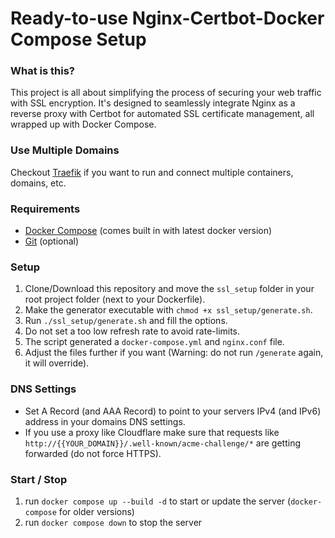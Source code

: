 # Ready-to-use Nginx-Certbot-Docker Compose Setup

### What is this?
This project is all about simplifying the process of securing your web traffic with SSL encryption.
It's designed to seamlessly integrate Nginx as a reverse proxy with Certbot for automated SSL certificate management, all wrapped up with Docker Compose.

### Use Multiple Domains
Checkout [Traefik](https://traefik.io/traefik/) if you want to run and connect multiple containers, domains, etc.

### Requirements
- [Docker Compose](https://docs.docker.com/compose/install/) (comes built in with latest docker version)
- [Git](https://git-scm.com/downloads) (optional)

### Setup
1. Clone/Download this repository and move the `ssl_setup` folder in your root project folder (next to your Dockerfile).
2. Make the generator executable with `chmod +x ssl_setup/generate.sh`.
3. Run `./ssl_setup/generate.sh` and fill the options.
4. Do not set a too low refresh rate to avoid rate-limits.
5. The script generated a `docker-compose.yml` and `nginx.conf` file.
6. Adjust the files further if you want (Warning: do not run `/generate` again, it will override).

### DNS Settings
- Set A Record (and AAA Record) to point to your servers IPv4 (and IPv6) address in your domains DNS settings.
- If you use a proxy like Cloudflare make sure that requests like `http://{{YOUR_DOMAIN}}/.well-known/acme-challenge/*` are getting forwarded (do not force HTTPS).

### Start / Stop
1. run `docker compose up --build -d` to start or update the server (`docker-compose` for older versions)
2. run `docker compose down` to stop the server
